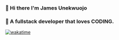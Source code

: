 ### 👋 Hi there I'm James Unekwuojo
### 🤔  A fullstack developer that loves CODING.  
<!-- [![wakatime](https://wakatime.com/badge/user/018bc8ee-3be3-4ba3-a773-395aa19a0efe/project/018bdad7-60f5-4ff1-8a75-203e0264b463.svg)](https://wakatime.com/badge/user/018bc8ee-3be3-4ba3-a773-395aa19a0efe/project/018bdad7-60f5-4ff1-8a75-203e0264b463) -->
[![wakatime](https://wakatime.com/badge/user/018bc8ee-3be3-4ba3-a773-395aa19a0efe/project/018bcf92-152d-4d3b-b949-702c9efcd1fa.svg)](https://wakatime.com/badge/user/018bc8ee-3be3-4ba3-a773-395aa19a0efe/project/018bcf92-152d-4d3b-b949-702c9efcd1fa)


<!--
**Jamesunekwuojo/jamesunekwuojo** is a ✨ _special_ ✨ repository because its `README.md` (this file) appears on your GitHub profile.

Here are some ideas to get you started:

- 🔭 I’m currently working on ...
- 🌱 I’m currently learning ...
- 👯 I’m looking to collaborate on ...
- 🤔 I’m looking for help with ...
- 💬 Ask me about ...
- 📫 How to reach me: ...
- 😄 Pronouns: ...
- ⚡ Fun fact: ...
-->
